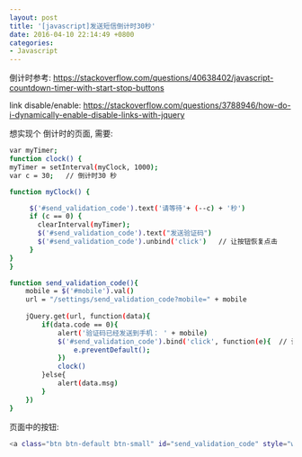 ```yaml
---
layout: post
title: '[javascript]发送短信倒计时30秒'
date: 2016-04-10 22:14:49 +0800
categories:
- Javascript
---
```



倒计时参考: https://stackoverflow.com/questions/40638402/javascript-countdown-timer-with-start-stop-buttons

link disable/enable: https://stackoverflow.com/questions/3788946/how-do-i-dynamically-enable-disable-links-with-jquery

想实现个 倒计时的页面, 需要:

``` bash
var myTimer;
function clock() {
myTimer = setInterval(myClock, 1000);
var c = 30;   // 倒计时30 秒

function myClock() {

     $('#send_validation_code').text('请等待'+ (--c) + '秒')
     if (c == 0) {
       clearInterval(myTimer);
       $('#send_validation_code').text("发送验证码")
       $('#send_validation_code').unbind('click')   // 让按钮恢复点击
     }
}
}

function send_validation_code(){
    mobile = $('#mobile').val()
    url = "/settings/send_validation_code?mobile=" + mobile
    
    jQuery.get(url, function(data){
        if(data.code == 0){
            alert('验证码已经发送到手机： ' + mobile)
            $('#send_validation_code').bind('click', function(e){  // 让按钮无法点击
                e.preventDefault();
            })
            clock()
        }else{
            alert(data.msg)
        }
    })
}
```


页面中的按钮:

``` bash
<a class="btn btn-default btn-small" id="send_validation_code" style="width: 96px; text-align: center" href="javascript:send_validation_code()">发送验证码</a>
```